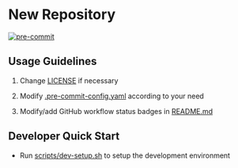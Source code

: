 # New Repository

[![pre-commit](https://github.com/Tom-Notch/Repository-Template/actions/workflows/pre-commit.yml/badge.svg)](https://github.com/Tom-Notch/Repository-Template/actions/workflows/pre-commit.yml)

## Usage Guidelines

1. Change [LICENSE](LICENSE) if necessary

1. Modify [.pre-commit-config.yaml](.pre-commit-config.yaml) according to your need

1. Modify/add GitHub workflow status badges in [README.md](README.md)

## Developer Quick Start

- Run [scripts/dev-setup.sh](scripts/dev-setup.sh) to setup the development environment

